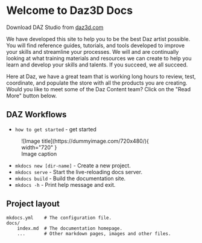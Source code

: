 # Welcome to Daz3D Docs

Download DAZ Studio from [daz3d.com](https://www.daz3d.com/)

We have developed this site to help you to be the best Daz artist possible. You will find reference guides, tutorials, and tools developed to improve your skills and streamline your processes.  We will and are continually looking at what training materials and resources we can create to help you learn and develop your skills and talents.  If you succeed, we all succeed. ​

Here at Daz, we have a great team that is working long hours to review, test, coordinate, and populate the store with all the products you are creating.  Would you like to meet some of the Daz Content team? Click on the "Read More" button below.

## DAZ Workflows
* `how to get started` - get started

<figure markdown>
  ![Image title](https://dummyimage.com/720x480/){ width="720" }
  <figcaption>Image caption</figcaption>
</figure>

* `mkdocs new [dir-name]` - Create a new project.
* `mkdocs serve` - Start the live-reloading docs server.
* `mkdocs build` - Build the documentation site.
* `mkdocs -h` - Print help message and exit.

## Project layout

    mkdocs.yml    # The configuration file.
    docs/
        index.md  # The documentation homepage.
        ...       # Other markdown pages, images and other files.
